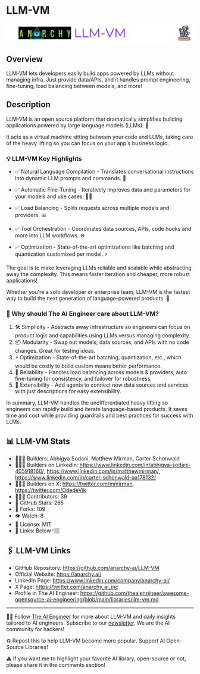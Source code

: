 # LLM-VM
![The AI Engineer presents LLM-VM](llm-vm_1920x192.png)
## Overview
LLM-VM lets developers easily build apps powered by LLMs without managing infra. Just provide data/APIs, and it handles prompt engineering, fine-tuning, load balancing between models, and more!

## Description
LLM-VM is an open source platform that dramatically simplifies building applications powered by large language models (LLMs). 🤖

It acts as a virtual machine sitting between your code and LLMs, taking care of the heavy lifting so you can focus on your app's business logic. 

### 💡 LLM-VM Key Highlights

- ✅ Natural Language Compilation - Translates conversational instructions into dynamic LLM prompts and commands. 💬

- ✅ Automatic Fine-Tuning - Iteratively improves data and parameters for your models and use cases. 🧑‍🔧

- ✅ Load Balancing - Splits requests across multiple models and providers. 📊

- ✅ Tool Orchestration - Coordinates data sources, APIs, code hooks and more into LLM workflows. ⚙️

- ✅ Optimization - State-of-the-art optimizations like batching and quantization customized per model. ⚡️

The goal is to make leveraging LLMs reliable and scalable while abstracting away the complexity. This means faster iteration and cheaper, more robust applications!

Whether you're a solo developer or enterprise team, LLM-VM is the fastest way to build the next generation of language-powered products. 🚀


### 🤔 Why should The AI Engineer care about LLM-VM?

1. 🛠 Simplicity - Abstracts away infrastructure so engineers can focus on product logic and capabilities using LLMs versus managing complexity.
2. 📦 Modularity - Swap out models, data sources, and APIs with no code changes. Great for testing ideas.
3. ⚡️ Optimization - State-of-the-art batching, quantization, etc., which would be costly to build custom means better performance.
4. 💪 Reliability - Handles load balancing across models & providers, auto fine-tuning for consistency, and failover for robustness.
5. 🔌 Extensibility - Add agents to connect new data sources and services with just descriptions for easy extensibility.

In summary, LLM-VM handles the undifferentiated heavy lifting so engineers can rapidly build and iterate language-based products. It saves time and cost while providing guardrails and best practices for success with LLMs.


## 📊 LLM-VM Stats
* 👷🏽‍♀️ Builders: Abhigya Sodani, Matthew Mirman, Carter Schonwald
* 👩🏽‍💼 Builders on LinkedIn: https://www.linkedin.com/in/abhigya-sodani-405918160/, https://www.linkedin.com/in/matthewmirman/, https://www.linkedin.com/in/carter-schonwald-aa178132/
* 👩🏽‍🏭 Builders on X: https://twitter.com/mmirman, https://twitter.com/OdedeVik
* 👩🏽‍💻 Contributors: 39
* 💫 GitHub Stars: 265
* 🍴 Forks: 109
* 👁️ Watch: 8
* 🪪 License: MIT 
* 🔗 Links: Below 👇🏽

## 🖇️ LLM-VM Links
* GitHub Repository: https://github.com/anarchy-ai/LLM-VM
* Official Website: https://anarchy.ai/
* LinkedIn Page: https://www.linkedin.com/company/anarchy-ai/
* X Page: https://twitter.com/anarchy_ai_inc
* Profile in The AI Engineer: https://github.com/theaiengineer/awesome-opensource-ai-engineering/blob/main/libraries/llm-vm.md

---
🧙🏽 Follow [The AI Engineer](https://www.linkedin.com/company/theaiengineer/) for more about LLM-VM and daily insights tailored to AI engineers. Subscribe to our [newsletter](http://theaiengineerco.substack.com). We are the AI community for hackers!

♻️ Repost this to help LLM-VM become more popular. Support AI Open-Source Libraries!

⚠️ If you want me to highlight your favorite AI library, open-source or not, please share it in the comments section!
